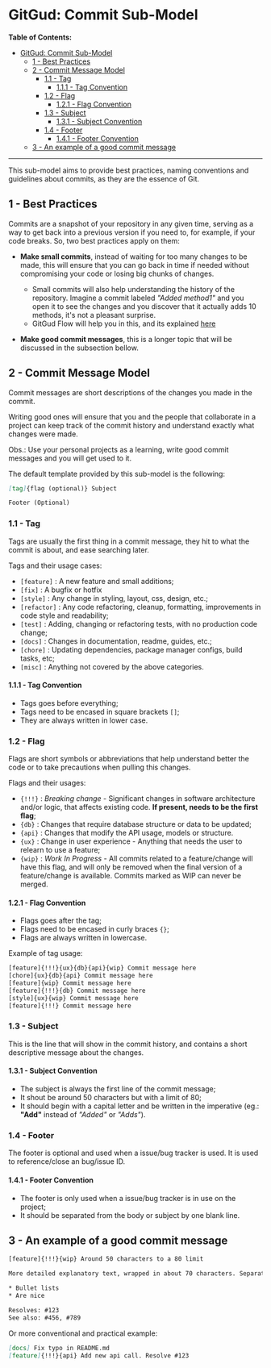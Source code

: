 # GitGud: Commit Sub-Model

**Table of Contents:**

- [GitGud: Commit Sub-Model](#gitgud-commit-sub-model)
	- [1 - Best Practices](#1---best-practices)
	- [2 - Commit Message Model](#2---commit-message-model)
		- [1.1 - Tag](#11---tag)
			- [1.1.1 - Tag Convention](#111---tag-convention)
		- [1.2 - Flag](#12---flag)
			- [1.2.1 - Flag Convention](#121---flag-convention)
		- [1.3 - Subject](#13---subject)
			- [1.3.1 - Subject Convention](#131---subject-convention)
		- [1.4 - Footer](#14---footer)
			- [1.4.1 - Footer Convention](#141---footer-convention)
	- [3 - An example of a good commit message](#3---an-example-of-a-good-commit-message)

---

This sub-model aims to provide best practices, naming conventions and guidelines about commits, as they are the essence of Git.

## 1 - Best Practices

Commits are a snapshot of your repository in any given time, serving as a way to get back into a previous version if you need to, for example, if your code breaks. So, two best practices apply on them:

- **Make small commits**, instead of waiting for too many changes to be made, this will ensure that you can go back in time if needed without compromising your code or losing big chunks of changes. 
  - Small commits will also help understanding the history of the repository. Imagine a commit labeled *"Added method1"* and you open it to see the changes and you discover that it actually adds 10 methods, it's not a pleasant surprise.
  - GitGud Flow will help you in this, and its explained [here](../Flow/GitGud_Flow.md)

- **Make good commit messages**, this is a longer topic that will be discussed in the subsection bellow.

## 2 - Commit Message Model

Commit messages are short descriptions of the changes you made in the commit.

Writing good ones will ensure that you and the people that collaborate in a project can keep track of the commit history and understand exactly what changes were made.

Obs.: Use your personal projects as a learning, write good commit messages and you will get used to it.

The default template provided by this sub-model is the following:

```Markdown
[tag]{flag (optional)} Subject

Footer (Optional)
```

### 1.1 - Tag

Tags are usually the first thing in a commit message, they hit to what the commit is about, and ease searching later.

Tags and their usage cases:

- `[feature]` : A new feature and small additions;
- `[fix]` : A bugfix or hotfix
- `[style]` : Any change in styling, layout, css, design, etc.;
- `[refactor]` : Any code refactoring, cleanup, formatting, improvements in code style and readability;
- `[test]` : Adding, changing or refactoring tests, with no production code change;
- `[docs]` : Changes in documentation, readme, guides, etc.;
- `[chore]` : Updating dependencies, package manager configs, build tasks, etc;
- `[misc]` : Anything not covered by the above categories.

#### 1.1.1 - Tag Convention

- Tags goes before everything;
- Tags need to be encased in square brackets `[]`;
- They are always written in lower case.

### 1.2 - Flag

Flags are short symbols or abbreviations that help understand better the code or to take precautions when pulling this changes.

Flags and their usages:

- `{!!!}` : *Breaking change* - Significant changes in software architecture and/or logic, that affects existing code. **If present, needs to be the first flag**;
- `{db}` : Changes that require database structure or data to be updated;
- `{api}` : Changes that modify the API usage, models or structure.
- `{ux}` : Change in user experience - Anything that needs the user to relearn to use a feature;
- `{wip}` : *Work In Progress* - All commits related to a feature/change will have this flag, and will only be removed when the final version of a feature/change is available. Commits marked as WIP can never be merged.

#### 1.2.1 - Flag Convention

- Flags goes after the tag;
- Flags need to be encased in curly braces `{}`;
- Flags are always written in lowercase.

Example of tag usage:

```XML
[feature]{!!!}{ux}{db}{api}{wip} Commit message here
[chore]{ux}{db}{api} Commit message here
[feature]{wip} Commit message here
[feature]{!!!}{db} Commit message here
[style]{ux}{wip} Commit message here
[feature]{!!!} Commit message here
```

### 1.3 - Subject

This is the line that will show in the commit history, and contains a short descriptive message about the changes.

#### 1.3.1 - Subject Convention

- The subject is always the first line of the commit message;
- It shout be around 50 characters but with a limit of 80;
- It should begin with a capital letter and be written in the imperative (eg.: **"Add"** instead of *"Added"* or *"Adds"*).

### 1.4 - Footer

The footer is optional and used when a issue/bug tracker is used. It is used to reference/close an bug/issue ID.

#### 1.4.1 - Footer Convention

- The footer is only used when a issue/bug tracker is in use on the project;
- It should be separated from the body or subject by one blank line.

## 3 - An example of a good commit message

```XML
[feature]{!!!}{wip} Around 50 characters to a 80 limit

More detailed explanatory text, wrapped in about 70 characters. Separated by a blank line in the start.

* Bullet lists
* Are nice

Resolves: #123
See also: #456, #789
```

Or more conventional and practical example:

```Markdown
[docs] Fix typo in README.md
[feature]{!!!}{api} Add new api call. Resolve #123
```
